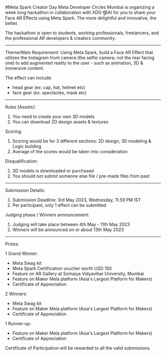 #Meta Spark Creator Day
Meta Developer Circles Mumbai is organizing a week long hackathon in collaboration with XDG मुंBAI for you to share your Face AR Effects using Meta Spark. The more delightful and innovative, the better.

The hackathon is open to students, working professionals, freelancers, and the professional AR developers & creators community.

------------------

Theme/Main Requirement: 
Using Meta Spark, build a Face AR Effect that utilizes the Instagram front camera (the selfie camera; not the rear facing one) to add augmented reality to the user - such as animation, 3D & immersive content.

The effect can include:
- head gear (ex: cap, hat, helmet etc)
- face gear (ex: spectacles, mask etc)

------------------

Rules [Assets]:
1. You need to create your own 3D models
2. You can download 2D design assets & textures

Scoring:
1. Scoring would be for 3 different sections: 2D design, 3D modeling & Logic building
2. Average of the scores would be taken into consideration

Disqualification: 
1. 3D models is downloaded or purchased
2. You should not submit someone else file / pre-made files from past

------------------

Submission Details:
1. Submission Deadline: 3rd May 2023, Wednesday, 11.59 PM IST
2. Per participant, only 1 effect can be submitted

Judging phase / Winners announcement:
1. Judging will take place between 4th May - 11th May 2023
2. Winners will be announced on or about 13th May 2023

------------------

Prizes:

1 Grand Winner:
- Meta Swag kit
- Meta Spark Certification voucher worth USD 150
- Feature on AR Gallery at Somaiya Vidyavihar University, Mumbai
- Feature on Maker Mela platform (Asia's Largest Platform for Makers)
- Certificate of Appreciation

2 Winners:
- Meta Swag kit
- Feature on Maker Mela platform (Asia's Largest Platform for Makers)
- Certificate of Appreciation

1 Runner-up:
- Feature on Maker Mela platform (Asia's Largest Platform for Makers)
- Certificate of Appreciation

Certificate of Participation will be rewarded to all the valid submissions.
